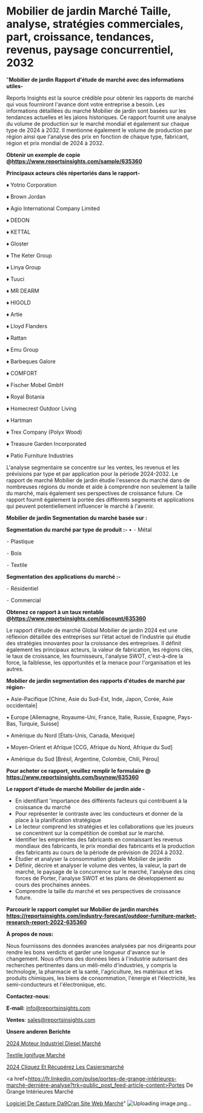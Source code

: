 # Mobilier de jardin Marché Taille, analyse, stratégies commerciales, part, croissance, tendances, revenus, paysage concurrentiel, 2032

"<strong>Mobilier de jardin Rapport d'étude de marché avec des informations utiles-</strong>

Reports Insights est la source crédible pour obtenir les rapports de marché qui vous fourniront l'avance dont votre entreprise a besoin. Les informations détaillées du marché Mobilier de jardin sont basées sur les tendances actuelles et les jalons historiques. Ce rapport fournit une analyse du volume de production sur le marché mondial et également sur chaque type de 2024 à 2032. Il mentionne également le volume de production par région ainsi que l'analyse des prix en fonction de chaque type, fabricant, région et prix mondial de 2024 à 2032.

<strong><b>Obtenir un exemple de copie @</b></strong><a href=https://www.reportsinsights.com/sample/635360><strong><b>https://www.reportsinsights.com/sample/635360</b></strong></a>

<b>Principaux acteurs clés répertoriés dans le rapport-</b>

<b> </b>♦ Yotrio Corporation

♦ Brown Jordan

♦ Agio International Company Limited

♦ DEDON

♦ KETTAL

♦ Gloster

♦ The Keter Group

♦ Linya Group

♦ Tuuci

♦ MR DEARM

♦ HIGOLD

♦ Artie

♦ Lloyd Flanders

♦ Rattan

♦ Emu Group

♦ Barbeques Galore

♦ COMFORT

♦ Fischer Mobel GmbH

♦ Royal Botania

♦ Homecrest Outdoor Living

♦ Hartman

♦ Trex Company (Polyx Wood)

♦ Treasure Garden Incorporated

♦ Patio Furniture Industries

L'analyse segmentaire se concentre sur les ventes, les revenus et les prévisions par type et par application pour la période 2024-2032. Le rapport de marché Mobilier de jardin étudie l'essence du marché dans de nombreuses régions du monde et aide à comprendre non seulement la taille du marché, mais également ses perspectives de croissance future. Ce rapport fournit également la portée des différents segments et applications qui peuvent potentiellement influencer le marché à l'avenir.

<strong>Mobilier de jardin Segmentation du marché basée sur :</strong>

<strong>Segmentation du marché par type de produit :-</strong>
•
⁃ Métal

⁃ Plastique

⁃ Bois

⁃ Textile

<strong>Segmentation des applications du marché :-</strong>

⁃ Résidentiel

⁃ Commercial

<strong><b>Obtenez ce rapport à un taux rentable @</b></strong><a href=https://www.reportsinsights.com/discount/635360><strong><b>https://www.reportsinsights.com/discount/635360</b></strong></a>

Le rapport d’étude de marché Global Mobilier de jardin 2024 est une réflexion détaillée des entreprises sur l’état actuel de l’industrie qui étudie des stratégies innovantes pour la croissance des entreprises. Il définit également les principaux acteurs, la valeur de fabrication, les régions clés, le taux de croissance, les fournisseurs, l'analyse SWOT, c'est-à-dire la force, la faiblesse, les opportunités et la menace pour l'organisation et les autres.

<strong>Mobilier de jardin segmentation des rapports d'études de marché par région-</strong>

• Asie-Pacifique [Chine, Asie du Sud-Est, Inde, Japon, Corée, Asie occidentale]

• Europe [Allemagne, Royaume-Uni, France, Italie, Russie, Espagne, Pays-Bas, Turquie, Suisse]

• Amérique du Nord [États-Unis, Canada, Mexique]

• Moyen-Orient et Afrique [CCG, Afrique du Nord, Afrique du Sud]

• Amérique du Sud [Brésil, Argentine, Colombie, Chili, Pérou]

<strong>Pour acheter ce rapport, veuillez remplir le formulaire @   <a href=https://www.reportsinsights.com/buynow/635360>https://www.reportsinsights.com/buynow/635360</a></strong>

<strong>Le rapport d'étude de marché Mobilier de jardin aide -</strong>
<ul>
  <li>En identifiant 'importance des différents facteurs qui contribuent à la croissance du marché</li>
  <li>Pour représenter le contraste avec les conducteurs et donner de la place à la planification stratégique</li>
  <li>Le lecteur comprend les stratégies et les collaborations que les joueurs se concentrent sur la compétition de combat sur le marché.</li>
  <li>Identifier les empreintes des fabricants en connaissant les revenus mondiaux des fabricants, le prix mondial des fabricants et la production des fabricants au cours de la période de prévision de 2024 à 2032.</li>
  <li>Étudier et analyser la consommation globale Mobilier de jardin</li>
  <li>Définir, décrire et analyser le volume des ventes, la valeur, la part de marché, le paysage de la concurrence sur le marché, l'analyse des cinq forces de Porter, l'analyse SWOT et les plans de développement au cours des prochaines années.</li>
  <li>Comprendre la taille du marché et ses perspectives de croissance future.</li>
</ul>

<strong>Parcourir le rapport complet sur Mobilier de jardin marchés <a href=https://reportsinsights.com/industry-forecast/outdoor-furniture-market-research-report-2022-635360>https://reportsinsights.com/industry-forecast/outdoor-furniture-market-research-report-2022-635360</a></strong>

<strong>À propos de nous:</strong>

Nous fournissons des données avancées analysées par nos dirigeants pour rendre les bons verdicts et garder une longueur d'avance sur le changement. Nous offrons des données liées à l'industrie autorisant des recherches pertinentes dans un méli-mélo d'industries, y compris la technologie, la pharmacie et la santé, l'agriculture, les matériaux et les produits chimiques, les biens de consommation, l'énergie et l'électricité, les semi-conducteurs et l'électronique, etc.

<strong>Contactez-nous:</strong>

<strong>E-mail:</strong> <a href=mailto:info@reportsinsights.com>info@reportsinsights.com</a>

<strong>Ventes</strong>: <a href=mailto:sales@reportsinsights.com>sales@reportsinsights.com</a>

<strong>Unsere anderen Berichte</strong>

<a href=https://www.linkedin.com/pulse/2024-moteur-industriel-diesel-march%C3%A9tendance-awmmc/>2024 Moteur Industriel Diesel Marché</a>

<a href=https://www.linkedin.com/pulse/textile-ignifuge-march%C3%A9-2024-taille-part-strat%C3%A9gies-wnxac/>Textile Ignifuge Marché</a>

<a href=https://www.linkedin.com/pulse/2024-cliquez-et-récupérez-les-casiersmarché-analyse-dsvrc/>2024 Cliquez Et Récupérez Les Casiersmarché</a>

<a href=https://fr.linkedin.com/pulse/portes-de-grange-intérieures-marché-dernière-analyse?trk=public_post_feed-article-content>Portes De Grange Intérieures Marché</a>

<a href=https://www.linkedin.com/pulse/logiciel-de-capture-d%C3%A9cran-site-web-march%C3%A9-rapport-yz81f/>Logiciel De Capture Da9Cran Site Web Marché</a>"
![Uploading image.png…]()
